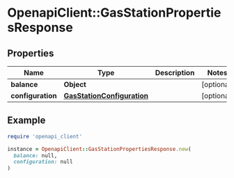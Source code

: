 # OpenapiClient::GasStationPropertiesResponse

## Properties

| Name | Type | Description | Notes |
| ---- | ---- | ----------- | ----- |
| **balance** | **Object** |  | [optional] |
| **configuration** | [**GasStationConfiguration**](GasStationConfiguration.md) |  | [optional] |

## Example

```ruby
require 'openapi_client'

instance = OpenapiClient::GasStationPropertiesResponse.new(
  balance: null,
  configuration: null
)
```

